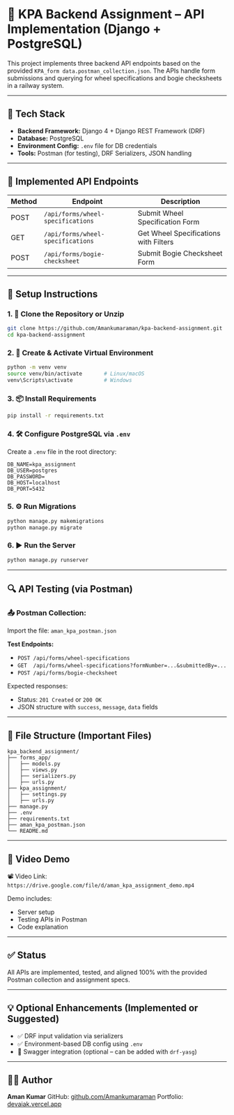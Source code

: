 # 🚆 KPA Backend Assignment – API Implementation (Django + PostgreSQL)

This project implements three backend API endpoints based on the provided `KPA_form data.postman_collection.json`. The APIs handle form submissions and querying for wheel specifications and bogie checksheets in a railway system.

---

## 🧰 Tech Stack

- **Backend Framework:** Django 4 + Django REST Framework (DRF)
- **Database:** PostgreSQL
- **Environment Config:** `.env` file for DB credentials
- **Tools:** Postman (for testing), DRF Serializers, JSON handling

---

## 📌 Implemented API Endpoints

| Method | Endpoint                                     | Description                            |
|--------|----------------------------------------------|----------------------------------------|
| POST   | `/api/forms/wheel-specifications`            | Submit Wheel Specification Form        |
| GET    | `/api/forms/wheel-specifications`            | Get Wheel Specifications with Filters  |
| POST   | `/api/forms/bogie-checksheet`                | Submit Bogie Checksheet Form           |

---

## 🚀 Setup Instructions

### 1. 📁 Clone the Repository or Unzip
```bash
git clone https://github.com/Amankumaraman/kpa-backend-assignment.git
cd kpa-backend-assignment
````

### 2. 🐍 Create & Activate Virtual Environment

```bash
python -m venv venv
source venv/bin/activate       # Linux/macOS
venv\Scripts\activate          # Windows
```

### 3. 📦 Install Requirements

```bash
pip install -r requirements.txt
```

### 4. 🛠️ Configure PostgreSQL via `.env`

Create a `.env` file in the root directory:

```env
DB_NAME=kpa_assignment
DB_USER=postgres
DB_PASSWORD=
DB_HOST=localhost
DB_PORT=5432
```

### 5. ⚙️ Run Migrations

```bash
python manage.py makemigrations
python manage.py migrate
```

### 6. ▶️ Run the Server

```bash
python manage.py runserver
```

---

## 🔍 API Testing (via Postman)

### 📤 Postman Collection:

Import the file: `aman_kpa_postman.json`

**Test Endpoints:**

* `POST /api/forms/wheel-specifications`
* `GET  /api/forms/wheel-specifications?formNumber=...&submittedBy=...`
* `POST /api/forms/bogie-checksheet`

Expected responses:

* Status: `201 Created` or `200 OK`
* JSON structure with `success`, `message`, `data` fields

---

## 📄 File Structure (Important Files)

```
kpa_backend_assignment/
├── forms_app/
│   ├── models.py
│   ├── views.py
│   ├── serializers.py
│   ├── urls.py
├── kpa_assignment/
│   ├── settings.py
│   ├── urls.py
├── manage.py
├── .env
├── requirements.txt
├── aman_kpa_postman.json
└── README.md
```

---

## 🎥 Video Demo

📽️ Video Link: `https://drive.google.com/file/d/aman_kpa_assignment_demo.mp4`

Demo includes:

* Server setup
* Testing APIs in Postman
* Code explanation

---

## ✅ Status

All APIs are implemented, tested, and aligned 100% with the provided Postman collection and assignment specs.

---

## 💡 Optional Enhancements (Implemented or Suggested)

* ✅ DRF input validation via serializers
* ✅ Environment-based DB config using `.env`
* 🔄 Swagger integration (optional – can be added with `drf-yasg`)

---

## 🙋‍♂️ Author

**Aman Kumar**
GitHub: [github.com/Amankumaraman](https://github.com/Amankumaraman)
Portfolio: [devaiak.vercel.app](https://devaiak.vercel.app)

```
